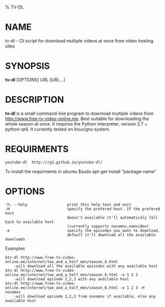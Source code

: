 % TV-DL

# NAME
tv-dl - Cli script for download multiple videos at once from video hosting sites

# SYNOPSIS
**tv-dl** [OPTIONS] URL [URL...]

# DESCRIPTION
**tv-dl** is a small command-line program to download multiple videos from
http://www.free-tv-video-online.me. Best suitable for downloading the whole season at once. 
It requires the Python interpreter, version 2.7 + python-qt4. 
It currently tested on linux/gnu system.

# REQUIRMENTS

	youtube-dl	http://rg3.github.io/youtube-dl/

To install the requirments in ubuntu $sudo apt-get install "package-name"

# OPTIONS
    -h, --help                 	print this help text and exit
    -H 							specify the prefered host. If the prefered host
								doesn't available it'll automaticaly fall back to available host
								(currently supports novamov,nowvideo)
	-e							specify the episodes you want to download.
								default it'll download all the available downloads
								
Examples

	$tv-dl http://www.free-tv-video-online.me/internet/two_and_a_half_men/season_6.html
		-will download all the available episodes with any available host
	$tv-dl http://www.free-tv-video-online.me/internet/two_and_a_half_men/season_6.html -e 1 2 3
		-will download episode 1,2,3 with any available host
	$tv-dl http://www.free-tv-video-online.me/internet/two_and_a_half_men/season_6.html -e 1 2 3 -H novamov
		-will download episode 1,2,3 from novamov if available, else any available host
		
